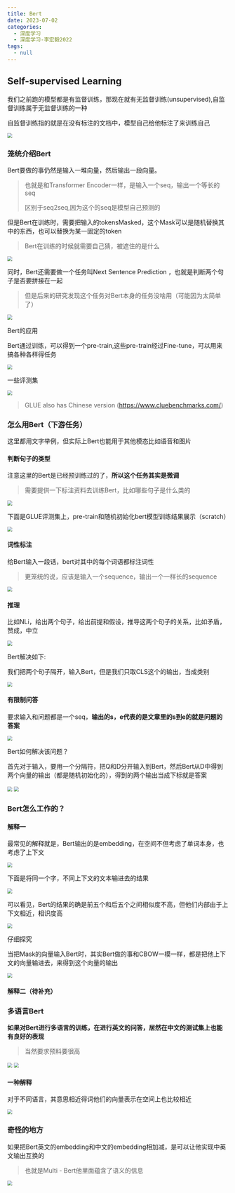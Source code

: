 ```yaml
---
title: Bert
date: 2023-07-02 
categories: 
  - 深度学习
  - 深度学习-李宏毅2022
tags: 
  - null
---
```


## Self-supervised Learning

我们之前跑的模型都是有监督训练，那现在就有无监督训练(unsupervised),自监督训练属于无监督训练的一种

自监督训练指的就是在没有标注的文档中，模型自己给他标注了来训练自己

<img src="https://typora-1309665611.cos.ap-nanjing.myqcloud.com/typora/image-20230702180427387.png" style="zoom:70%">

### 笼统介绍Bert

Bert要做的事仍然是输入一堆向量，然后输出一段向量。

> 也就是和Transformer Encoder一样，是输入一个seq，输出一个等长的seq
>
> 区别于seq2seq,因为这个的seq是模型自己预测的

但是Bert在训练时，需要把输入的tokensMasked，这个Mask可以是随机替换其中的东西，也可以替换为某一固定的token

> Bert在训练的时候就需要自己猜，被遮住的是什么



<img src="https://typora-1309665611.cos.ap-nanjing.myqcloud.com/typora/image-20230702215548739.png" style="zoom:70%">

同时，Bert还需要做一个任务叫Next Sentence Prediction ，也就是判断两个句子是否要拼接在一起

> 但是后来的研究发现这个任务对Bert本身的任务没啥用（可能因为太简单了）

<img src="https://typora-1309665611.cos.ap-nanjing.myqcloud.com/typora/image-20230702220302062.png" style="zoom:70%">



Bert的应用

Bert通过训练，可以得到一个pre-train,这些pre-train经过Fine-tune，可以用来搞各种各样得任务

<img src="https://typora-1309665611.cos.ap-nanjing.myqcloud.com/typora/image-20230702214045771.png" style="zoom:70%">

一些评测集

<img src="https://typora-1309665611.cos.ap-nanjing.myqcloud.com/typora/image-20230702214134307.png" style="zoom:70%">

>GLUE also has Chinese version (https://www.cluebenchmarks.com/)

### 怎么用Bert（下游任务）

这里都用文字举例，但实际上Bert也能用于其他模态比如语音和图片

#### 判断句子的类型

注意这里的Bert是已经预训练过的了，**所以这个任务其实是微调**

> 需要提供一下标注资料去训练Bert，比如哪些句子是什么类的

<img src="https://typora-1309665611.cos.ap-nanjing.myqcloud.com/typora/image-20230702220701470.png" style="zoom:70%">

下面是GLUE评测集上，pre-train和随机初始化bert模型训练结果展示（scratch）

<img src="https://typora-1309665611.cos.ap-nanjing.myqcloud.com/typora/image-20230702221001428.png" style="zoom:70%">

#### 词性标注

给Bert输入一段话，bert对其中的每个词语都标注词性

> 更笼统的说，应该是输入一个sequence，输出一个一样长的sequence

<img src="https://typora-1309665611.cos.ap-nanjing.myqcloud.com/typora/image-20230702221222714.png" style="zoom:70%">

#### 推理

比如NLi，给出两个句子，给出前提和假设，推导这两个句子的关系，比如矛盾，赞成，中立

<img src="https://typora-1309665611.cos.ap-nanjing.myqcloud.com/typora/image-20230702221903667.png" style="zoom:70%">

Bert解决如下:

我们把两个句子隔开，输入Bert，但是我们只取CLS这个的输出，当成类别

<img src="https://typora-1309665611.cos.ap-nanjing.myqcloud.com/typora/image-20230702222126299.png" style="zoom:70%">

#### 有限制问答

要求输入和问题都是一个seq，**输出的s，e代表的是文章里的s到e的就是问题的答案**



<img src="https://typora-1309665611.cos.ap-nanjing.myqcloud.com/typora/image-20230702222320108.png" style="zoom:70%">

Bert如何解决该问题？

首先对于输入，要用一个分隔符，把Q和D分开输入到Bert，然后Bert从D中得到两个向量的输出（都是随机初始化的），得到的两个输出当成下标就是答案

<img src="https://typora-1309665611.cos.ap-nanjing.myqcloud.com/typora/image-20230702222734328.png" style="zoom:70%">



<img src="https://typora-1309665611.cos.ap-nanjing.myqcloud.com/typora/image-20230702222821951.png" style="zoom:70%">

### Bert怎么工作的？

#### 解释一

最常见的解释就是，Bert输出的是embedding，在空间不但考虑了单词本身，也考虑了上下文

<img src="https://typora-1309665611.cos.ap-nanjing.myqcloud.com/typora/image-20230702223616937.png" style="zoom:70%">

下面是将同一个字，不同上下文的文本输进去的结果

<img src="https://typora-1309665611.cos.ap-nanjing.myqcloud.com/typora/image-20230702223721416.png" style="zoom:70%">

可以看见，Bert的结果的确是前五个和后五个之间相似度不高，但他们内部由于上下文相近，相识度高

<img src="https://typora-1309665611.cos.ap-nanjing.myqcloud.com/typora/image-20230702223846990.png" style="zoom:70%">

仔细探究

当把Mask的向量输入Bert时，其实Bert做的事和CBOW一模一样，都是把他上下文的向量输进去，来得到这个向量的输出

<img src="https://typora-1309665611.cos.ap-nanjing.myqcloud.com/typora/image-20230702224103174.png" style="zoom:70%">

#### 解释二（待补充）

### 多语言Bert

**如果对Bert进行多语言的训练，在进行英文的问答，居然在中文的测试集上也能有良好的表现**

> 当然要求预料要很高



<img src="https://typora-1309665611.cos.ap-nanjing.myqcloud.com/typora/image-20230702224638199.png" style="zoom:70%">

<img src="https://typora-1309665611.cos.ap-nanjing.myqcloud.com/typora/image-20230702224714692.png" style="zoom:70%">

#### 一种解释

对于不同语言，其意思相近得词他们的向量表示在空间上也比较相近

<img src="https://typora-1309665611.cos.ap-nanjing.myqcloud.com/typora/image-20230702224922572.png" style="zoom:70%">

### 奇怪的地方

如果把Bert英文的embedding和中文的embedding相加减，是可以让他实现中英文输出互换的

> 也就是Multi - Bert他里面蕴含了语义的信息

<img src="https://typora-1309665611.cos.ap-nanjing.myqcloud.com/typora/image-20230702225343460.png" style="zoom:70%">

